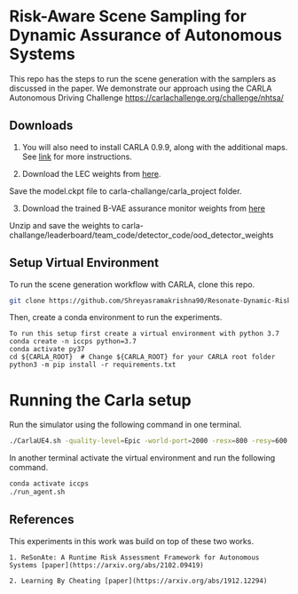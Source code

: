 # Risk-Aware Scene Sampling for Dynamic Assurance of Autonomous Systems

This repo has the steps to run the scene generation with the samplers as discussed in the paper. We demonstrate our approach using the CARLA Autonomous Driving Challenge  https://carlachallenge.org/challenge/nhtsa/

## Downloads

1. You will also need to install CARLA 0.9.9, along with the additional maps.
See [link](https://github.com/carla-simulator/carla/releases/tag/0.9.9) for more instructions.

2. Download the LEC weights from [here](https://vanderbilt365-my.sharepoint.com/:u:/g/personal/shreyas_ramakrishna_vanderbilt_edu/Eaq1ptU-YJJPrqmEYUK_dx8Bad2KqhVQZJkKwngWnuMWRA?e=U3dtyf). 

Save the model.ckpt file to carla-challange/carla_project folder. 

3. Download the trained B-VAE assurance monitor weights from [here](https://vanderbilt365-my.sharepoint.com/:u:/g/personal/shreyas_ramakrishna_vanderbilt_edu/EbB6W8s1XgFJg0Uv762w3v0BuAi7pOrYPZOnbmhHBlEKVQ?e=bOy4Rm)

Unzip and save the weights to carla-challange/leaderboard/team_code/detector_code/ood_detector_weights

## Setup Virtual Environment

To run the scene generation workflow with CARLA, clone this repo.

```bash
git clone https://github.com/Shreyasramakrishna90/Resonate-Dynamic-Risk
```
Then, create a conda environment to run the experiments. 

```
To run this setup first create a virtual environment with python 3.7
conda create -n iccps python=3.7
conda activate py37
cd ${CARLA_ROOT}  # Change ${CARLA_ROOT} for your CARLA root folder
python3 -m pip install -r requirements.txt
```

# Running the Carla setup 

Run the simulator using the following command in one terminal. 

```bash
./CarlaUE4.sh -quality-level=Epic -world-port=2000 -resx=800 -resy=600 -opengl
```
In another terminal activate the virtual environment and run the following command.

```bash
conda activate iccps
./run_agent.sh
```

## References

This experiments in this work was build on top of these two works.

```
1. ReSonAte: A Runtime Risk Assessment Framework for Autonomous Systems [paper](https://arxiv.org/abs/2102.09419)

2. Learning By Cheating [paper](https://arxiv.org/abs/1912.12294)

```




